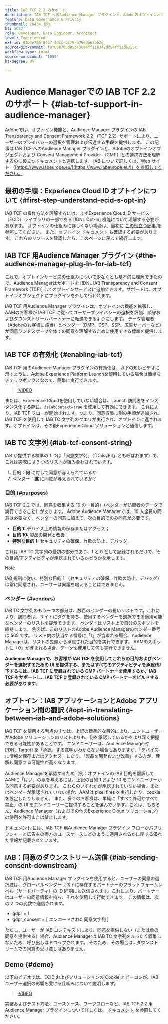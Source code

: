 ```yaml
---
title: IAB TCF 2.2 のサポート
description: IAB TCF へのAudience Manager プラグインと、Adobeのオプトインオブジェクトおよび Consent Management Provider （CMP）との連携方法について説明します。
feature: Data Governance & Privacy
thumbnail: 26434.jpg
kt: 5027
role: Developer, Data Engineer, Architect
level: Experienced
exl-id: 04b4e786-0457-4dcc-bcf9-a79eda67bb2e
source-git-commit: f9708e705d95b43084ff11e342dc54ff11d6326c
workflow-type: tm+mt
source-wordcount: '1059'
ht-degree: 0%

---
```


# Audience Managerでの IAB TCF 2.2 のサポート {#iab-tcf-support-in-audience-manager}

Adobeでは、オプトイン機能と、Audience Manager プラグインの IAB Transparency and Consent Framework 2.2 （TCF 2.2）サポートにより、ユーザーのプライバシーの選択を管理および伝達する手段を提供します。 この記事は IAB TCF へのAudience Manager プラグインと、Adobeのオプトインオブジェクトおよび Consent Management Provider （CMP）との連携方法を理解するのに役立つドキュメントと連携します。 IAB について詳しくは、Web サイト （[https://www.iabeurope.eu/](https://www.iabeurope.eu/)）を参照してください。

## 最初の手順：Experience Cloud ID オプトインについて {#first-step-understand-ecid-s-opt-in}

IAB TCF の操作方法を理解するには、まずExperience Cloud ID サービス（ECID）ライブラリの一部である [!DNL Opt-in] 機能について理解する必要があります。 オプトインの仕組みに詳しくない場合は、最初に [ この役立つ記事 ](https://experienceleague.adobe.com/docs/core-services-learn/tutorials/id-service/use-opt-in-to-control-experience-cloud-activities-based-on-user-consent.html) を参照してください。 また、オプトイン [ ドキュメント ](https://experienceleague.adobe.com/docs/id-service/using/implementation/opt-in-service/optin-overview.html?lang=ja) も確認する必要があります。 これらのリソースを確認したら、このページに戻って続行します。

## IAB TCF 用Audience Manager プラグイン {#the-audience-manager-plug-in-for-iab-tcf}

これで、オプトインサービスの仕組みについて少なくとも基本的に理解できたので、Audience Managerはサポートを [!DNL IAB Transparency and Consent Framework (TCF)] してオプトインサービスに追加できます。サポートは、オプトインオブジェクトにプラグインを介して行われます。

IAB TCF 用Audience Manager プラグインは、オプトインの機能を拡張し、AAMのお客様が IAB TCF に従ってユーザープライバシーの選択を評価、順守およびダウンストリームパートナーに転送できるようにします。 データ管理者（Adobeのお客様に該当）とベンダー（DMP、DSP、SSP、広告サーバーなど）が同意ランドスケープ全体での同意を理解するために使用できる標準を提供します。

## IAB TCF の有効化 {#enabling-iab-tcf}

IAB TCF 用のAudience Manager プラグインの有効化は、以下の短いビデオに示すように、Adobe Experience Platform Launchを使用している場合は簡単なチェックボックスなので、簡単に実行できます。

>[!VIDEO](https://video.tv.adobe.com/v/26433/?quality=12)

または、Experience Cloudを使用していない場合は、Launch 訪問者をインスタンス化する際に、`isIabContext=true` を使用して有効にできます。 これにより、IAB TCF フローが開始されます。つまり、同意収集に別の手順が追加され、IAB TCF を使用して IAB TC 文字列のクエリが実行され、オプトインに返されます。オプトインは、その後Experience Cloud ソリューションと通信します。

## IAB TC 文字列 {#iab-tcf-consent-string}

IAB が提供する標準の 1 つは「同意文字列」（「DaisyBit」とも呼ばれます）で、これは実際には 2 つのリストが組み合わされています。

1. 目的：**何** に対して同意が与えられているか
1. ベンダー：**誰** に同意が与えられているか？

### 目的 {#purposes}

IAB TCF 2.2 では、同意を収集する 10 の「目的」（ベンダーが訪問者のデータで実行できること）があります。 Adobe Audience Managerでは、10 人全員の同意は必要なく、ベンダーの同意に加えて、次の目的でのみ同意が必要です。

* **目的 1:** デバイス上の情報の保存またはアクセス；
* **目的 10:** 製品の開発と改善；
* **特別な目的 1:** セキュリティの確保、詐欺の防止、デバッグ。

これは IAB TC 文字列の最初の部分であり、1 と 0 として記録されるだけで、その目的/アクティビティが承認されているかどうかを示します。

>[!NOTE]
>
>IAB 規制に従い、特別な目的 1 （セキュリティの確保、詐欺の防止、デバッグ）は常に同意され、ユーザーは異議を唱えることはできません。

### ベンダー {#vendors}

IAB TC 文字列のもう一つの部分は、数百のベンダーの長いリストです。これにより、訪問者は、サイトにタグを持ち、使用するベンダーを選択できる適用可能なベンダーのリストを提示できます。 ベンダーはリスト上で自分のスポットを維持します。 例えば、このリストのAdobe Audience Managerのベンダー番号は 565 です。 リスト内の該当する番号に「1」が含まれる場合、Audience Managerは、リストの先頭から承認された目的を実行できます。 AAMのスポットに「0」が含まれる場合、データを使用して何も実行できません。

**Audience Managerで、お客様が IAB TCF を使用してこれらの目的およびベンダーを選択するための UI を提供する、またはすべてのアクティビティを承認/却下するには、IAB TCF に登録されている CMP パートナーを使用するか、IAB TCF をサポートし、IAB TCF に登録されている CMP パートナーをビルドする必要があります**。

## オプトイン：IAB アプリケーションとAdobe アプリケーション間の翻訳 {#opt-in-translating-between-iab-and-adobe-solutions}

IAB TCF を使用する利点の 1 つは、上記の標準的な目的により、エンドユーザーがAdobe ソリューションのリストよりも、何を承認しているかをより深く把握できる可能性があることです。 エンドユーザーは、Audience Managerや [!DNL Target] を「承認」する意味がわからない場合もありますが、「デバイスに情報を保存またはアクセス」したり、「製品を開発および改善」する方が、理解し同意する可能性が高くなります。

Audience Managerを承認するため（例：オプトインの IAB 目的を翻訳してAAMに「はい」の票を与えるには、上記の目的 1 および 10 をエンドユーザーから同意する必要があります。 これらのいずれかが承認されていない場合、またはベンダーが承認されていない場合、AAMは pixel fires を実行したり、cookie を設定したりしません。 また、多くのお客様は、単純に「すべて許可かすべて禁止」の UI をエンドユーザーに提供することを選んでいます。これは、もちろん、Audience Manager（およびその他のExperience Cloud ソリューション）の使用を許可または禁止します。

[ ドキュメント ](https://experienceleague.adobe.com/docs/audience-manager/user-guide/overview/data-privacy/consent-management/aam-iab-plugin.html?lang=en) には、IAB TCF 用Audience Manager プラグイン フローがパブリッシャーと広告主の両方のユースケースにどのように適用されるかに関する優れた情報が記載されています。

## IAB：同意のダウンストリーム送信 {#iab-sending-consent-downstream}

IAB TCF 用Audience Manager プラグインを使用すると、ユーザーの同意の選択肢は、グローバルベンダーリストに存在するパートナーのプラットフォームレベル（サードパーティ）の ID 同期にも送信されます。これにより、パートナーはユーザーの同意情報を持ち、それを使用して行動できます。 この情報は、次の 2 つの変数で送信されます。

* gdpr = 1
* gdpr_consent = [ エンコードされた同意文字列 ]

ただし、ユーザーが IAB コンテキストにあり、同意を提供しない（または負の同意を提供する）場合、Audience Managerは IAB TC 文字列をまったく収集しないため、呼び出しはドロップされます。 そのため、その場合は…ダウンストリームでの同意の受け渡しはありません。

## Demo {#demo}

以下のビデオでは、ECID およびソリューションの Cookie とビーコンが、IAB ユーザー選択の影響を受ける仕組みについて説明します。

>[!VIDEO](https://video.tv.adobe.com/v/26434/?quality=12)

実装およびテスト方法、ユースケース、ワークフローなど、IAB TCF 2.2 用Audience Manager プラグインについて詳しくは、[ ドキュメント ](https://experienceleague.adobe.com/docs/audience-manager/user-guide/overview/data-privacy/consent-management/aam-iab-plugin.html) を参照してください。
